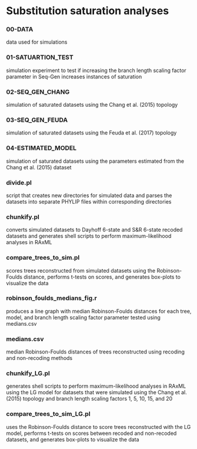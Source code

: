 # Substitution saturation analyses

### 00-DATA
data used for simulations

### 01-SATUARTION_TEST
simulation experiment to test if increasing the branch length scaling factor parameter in Seq-Gen increases instances of saturation

### 02-SEQ_GEN_CHANG
simulation of saturated datasets using the Chang et al. (2015) topology

### 03-SEQ_GEN_FEUDA
simulation of saturated datasets using the Feuda et al. (2017) topology

### 04-ESTIMATED_MODEL
simulation of saturated datasets using the parameters estimated from the Chang et al. (2015) dataset

### divide.pl
script that creates new directories for simulated data and parses the datasets into separate PHYLIP files within corresponding directories

### chunkify.pl
converts simulated datasets to Dayhoff 6-state and S&R 6-state recoded datasets and generates shell scripts to perform maximum-likelihood analyses in RAxML

### compare_trees_to_sim.pl
scores trees reconstructed from simulated datasets using the Robinson-Foulds distance, performs t-tests on scores, and generates box-plots to visualize the data

### robinson_foulds_medians_fig.r
produces a line graph with median Robinson-Foulds distances for each tree, model, and branch length scaling factor parameter tested using medians.csv

### medians.csv 
median Robinson-Foulds distances of trees reconstructed using recoding and non-recoding methods

### chunkify_LG.pl
generates shell scripts to perform maximum-likelihood analyses in RAxML using the LG model for datasets that were simulated using the Chang et al. (2015) topology and branch length scaling factors 1, 5, 10, 15, and 20

### compare_trees_to_sim_LG.pl
uses the Robinson-Foulds distance to score trees reconstructed with the LG model, performs t-tests on scores between recoded and non-recoded datasets, and generates box-plots to visualize the data
